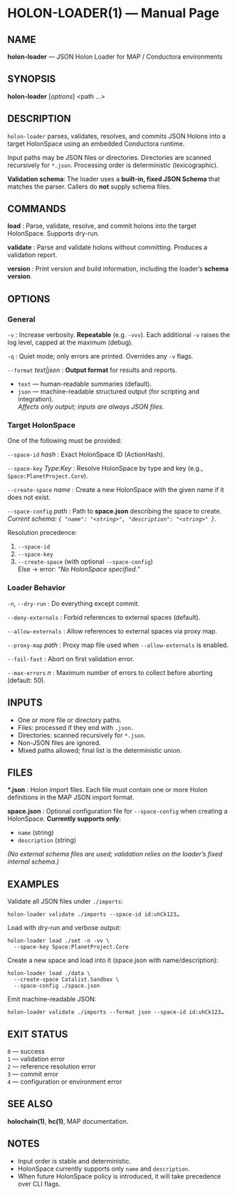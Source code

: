 # HOLON-LOADER(1) — Manual Page

## NAME
**holon-loader** — JSON Holon Loader for MAP / Conductora environments

## SYNOPSIS
**holon-loader** <command> [*options*] <path …>

## DESCRIPTION
`holon-loader` parses, validates, resolves, and commits JSON Holons into a
target HolonSpace using an embedded Conductora runtime.

Input paths may be JSON files or directories. Directories are scanned
recursively for `*.json`. Processing order is deterministic (lexicographic).

**Validation schema**: The loader uses a **built-in, fixed JSON Schema** that
matches the parser. Callers do **not** supply schema files.

## COMMANDS
**load**
: Parse, validate, resolve, and commit holons into the target HolonSpace.
Supports dry-run.

**validate**
: Parse and validate holons without committing. Produces a validation report.

**version**
: Print version and build information, including the loader’s **schema version**.

## OPTIONS

### General
`-v`
: Increase verbosity. **Repeatable** (e.g. `-vvv`). Each additional `-v` raises the log level, capped at the maximum (debug).

`-q`
: Quiet mode; only errors are printed. Overrides any `-v` flags.

`--format` *text|json*
: **Output format** for results and reports.  
- `text` — human-readable summaries (default).  
- `json` — machine-readable structured output (for scripting and integration).  
*Affects only output; inputs are always JSON files.*

### Target HolonSpace
One of the following must be provided:

`--space-id` *hash*
: Exact HolonSpace ID (ActionHash).

`--space-key` *Type:Key*
: Resolve HolonSpace by type and key (e.g., `Space:PlanetProject.Core`).

`--create-space` *name*
: Create a new HolonSpace with the given name if it does not exist.

`--space-config` *path*
: Path to **space.json** describing the space to create.  
*Current schema: `{ "name": "<string>", "description": "<string>" }`.*

Resolution precedence:
1. `--space-id`
2. `--space-key`
3. `--create-space` (with optional `--space-config`)  
   Else → error: *“No HolonSpace specified.”*

### Loader Behavior
`-n`, `--dry-run`
: Do everything except commit.

`--deny-externals`
: Forbid references to external spaces (default).

`--allow-externals`
: Allow references to external spaces via proxy map.

`--proxy-map` *path*
: Proxy map file used when `--allow-externals` is enabled.

`--fail-fast`
: Abort on first validation error.

`--max-errors` *n*
: Maximum number of errors to collect before aborting (default: 50).

## INPUTS
- One or more file or directory paths.
- Files: processed if they end with `.json`.
- Directories: scanned recursively for `*.json`.
- Non-JSON files are ignored.
- Mixed paths allowed; final list is the deterministic union.

## FILES
**\*.json**
: Holon import files. Each file must contain one or more Holon definitions in the MAP JSON import format.

**space.json**
: Optional configuration file for `--space-config` when creating a HolonSpace. **Currently supports only**:  
- `name` (string)  
- `description` (string)

*(No external schema files are used; validation relies on the loader’s fixed internal schema.)*

## EXAMPLES
Validate all JSON files under `./imports`:

```
holon-loader validate ./imports --space-id id:uhCk123…
```

Load with dry-run and verbose output:

```
holon-loader load ./set -n -vv \
  --space-key Space:PlanetProject.Core
```

Create a new space and load into it (space.json with name/description):

```
holon-loader load ./data \
  --create-space Catalist.Sandbox \
  --space-config ./space.json
```

Emit machine-readable JSON:

```
holon-loader validate ./imports --format json --space-id id:uhCk123…
```

## EXIT STATUS
`0` — success  
`1` — validation error  
`2` — reference resolution error  
`3` — commit error  
`4` — configuration or environment error

## SEE ALSO
**holochain(1)**, **hc(1)**, MAP documentation.

## NOTES
- Input order is stable and deterministic.
- HolonSpace currently supports only `name` and `description`.
- When future HolonSpace policy is introduced, it will take precedence over CLI flags.